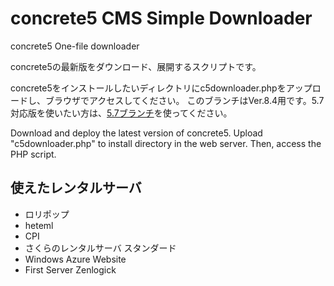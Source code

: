 # concrete5 CMS Simple Downloader

concrete5 One-file downloader

concrete5の最新版をダウンロード、展開するスクリプトです。

concrete5をインストールしたいディレクトリにc5downloader.phpをアップロードし、ブラウザでアクセスしてください。
このブランチはVer.8.4用です。5.7対応版を使いたい方は、[5.7ブランチ](https://github.com/tao-s/c5downloader/tree/5.7)を使ってください。

Download and deploy the latest version of concrete5.
Upload "c5downloader.php" to install directory in the web server.
Then, access the PHP script.

## 使えたレンタルサーバ

* ロリポップ
* heteml
* CPI
* さくらのレンタルサーバ スタンダード
* Windows Azure Website
* First Server Zenlogick
